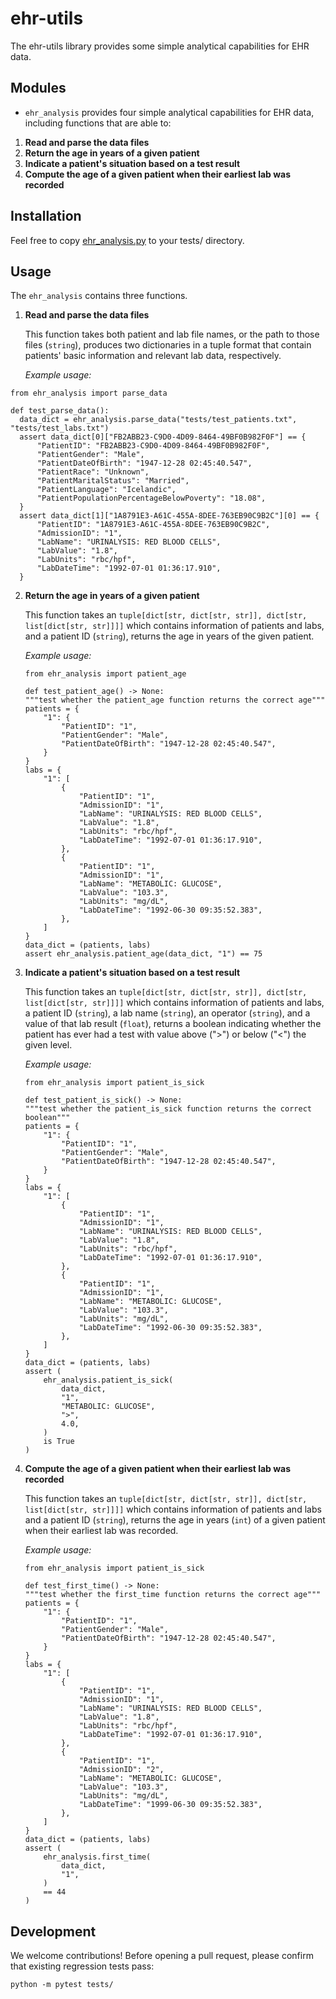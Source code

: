 # ehr-utils

The ehr-utils library provides some simple analytical capabilities for EHR data.

## Modules

* `ehr_analysis` provides four simple analytical capabilities for EHR data, including functions that are able to:
1. **Read and parse the data files**
2. **Return the age in years of a given patient**
3. **Indicate a patient's situation based on a test result**
4. **Compute the age of a given patient when their earliest lab was recorded**

## Installation
Feel free to copy [ehr_analysis.py](https://github.com/biostat821-2023/ehr-utils-XquanL/blob/phase3_new/src/ehr_analysis.py) to your tests/ directory.

## Usage
The `ehr_analysis` contains three functions.
1. **Read and parse the data files**
  
   This function takes both patient and lab file names, or the path to those files (`string`), produces two dictionaries in a tuple format that contain patients' basic information and relevant lab data, respectively.
  
   *Example usage:*
  ```{python}
  from ehr_analysis import parse_data
  
  def test_parse_data():
    data_dict = ehr_analysis.parse_data("tests/test_patients.txt", "tests/test_labs.txt")
    assert data_dict[0]["FB2ABB23-C9D0-4D09-8464-49BF0B982F0F"] == {
        "PatientID": "FB2ABB23-C9D0-4D09-8464-49BF0B982F0F",
        "PatientGender": "Male",
        "PatientDateOfBirth": "1947-12-28 02:45:40.547",
        "PatientRace": "Unknown",
        "PatientMaritalStatus": "Married",
        "PatientLanguage": "Icelandic",
        "PatientPopulationPercentageBelowPoverty": "18.08",
    }
    assert data_dict[1]["1A8791E3-A61C-455A-8DEE-763EB90C9B2C"][0] == {
        "PatientID": "1A8791E3-A61C-455A-8DEE-763EB90C9B2C",
        "AdmissionID": "1",
        "LabName": "URINALYSIS: RED BLOOD CELLS",
        "LabValue": "1.8",
        "LabUnits": "rbc/hpf",
        "LabDateTime": "1992-07-01 01:36:17.910",
    }
   ```

    
    
2. **Return the age in years of a given patient**
    
    This function takes an `tuple[dict[str, dict[str, str]], dict[str, list[dict[str, str]]]]` which contains information of patients and labs, and a patient ID (`string`), returns the age in years of the given patient.
    
   *Example usage:*
    ```{python}
    from ehr_analysis import patient_age
  
    def test_patient_age() -> None:
    """test whether the patient_age function returns the correct age"""
    patients = {
        "1": {
            "PatientID": "1",
            "PatientGender": "Male",
            "PatientDateOfBirth": "1947-12-28 02:45:40.547",
        }
    }
    labs = {
        "1": [
            {
                "PatientID": "1",
                "AdmissionID": "1",
                "LabName": "URINALYSIS: RED BLOOD CELLS",
                "LabValue": "1.8",
                "LabUnits": "rbc/hpf",
                "LabDateTime": "1992-07-01 01:36:17.910",
            },
            {
                "PatientID": "1",
                "AdmissionID": "1",
                "LabName": "METABOLIC: GLUCOSE",
                "LabValue": "103.3",
                "LabUnits": "mg/dL",
                "LabDateTime": "1992-06-30 09:35:52.383",
            },
        ]
    }
    data_dict = (patients, labs)
    assert ehr_analysis.patient_age(data_dict, "1") == 75
    ```
    

    
    
3. **Indicate a patient's situation based on a test result**
    
    This function takes an `tuple[dict[str, dict[str, str]], dict[str, list[dict[str, str]]]]` which contains information of patients and labs, a patient ID (`string`), a lab name (`string`), an operator (`string`), and a value of that lab result (`float`), returns a boolean indicating whether the patient has ever had a test with value above (">") or below ("<") the given level. 
    
   *Example usage:*
    ```{python}
    from ehr_analysis import patient_is_sick
  
    def test_patient_is_sick() -> None:
    """test whether the patient_is_sick function returns the correct boolean"""
    patients = {
        "1": {
            "PatientID": "1",
            "PatientGender": "Male",
            "PatientDateOfBirth": "1947-12-28 02:45:40.547",
        }
    }
    labs = {
        "1": [
            {
                "PatientID": "1",
                "AdmissionID": "1",
                "LabName": "URINALYSIS: RED BLOOD CELLS",
                "LabValue": "1.8",
                "LabUnits": "rbc/hpf",
                "LabDateTime": "1992-07-01 01:36:17.910",
            },
            {
                "PatientID": "1",
                "AdmissionID": "1",
                "LabName": "METABOLIC: GLUCOSE",
                "LabValue": "103.3",
                "LabUnits": "mg/dL",
                "LabDateTime": "1992-06-30 09:35:52.383",
            },
        ]
    }
    data_dict = (patients, labs)
    assert (
        ehr_analysis.patient_is_sick(
            data_dict,
            "1",
            "METABOLIC: GLUCOSE",
            ">",
            4.0,
        )
        is True
    )
    ```



4. **Compute the age of a given patient when their earliest lab was recorded**

    This function takes an `tuple[dict[str, dict[str, str]], dict[str, list[dict[str, str]]]]` which contains information of patients and labs and a patient ID (`string`), returns the age in years (`int`) of a given patient when their earliest lab was recorded.
    
   *Example usage:*
    ```{python}
    from ehr_analysis import patient_is_sick
  
    def test_first_time() -> None:
    """test whether the first_time function returns the correct age"""
    patients = {
        "1": {
            "PatientID": "1",
            "PatientGender": "Male",
            "PatientDateOfBirth": "1947-12-28 02:45:40.547",
        }
    }
    labs = {
        "1": [
            {
                "PatientID": "1",
                "AdmissionID": "1",
                "LabName": "URINALYSIS: RED BLOOD CELLS",
                "LabValue": "1.8",
                "LabUnits": "rbc/hpf",
                "LabDateTime": "1992-07-01 01:36:17.910",
            },
            {
                "PatientID": "1",
                "AdmissionID": "2",
                "LabName": "METABOLIC: GLUCOSE",
                "LabValue": "103.3",
                "LabUnits": "mg/dL",
                "LabDateTime": "1999-06-30 09:35:52.383",
            },
        ]
    }
    data_dict = (patients, labs)
    assert (
        ehr_analysis.first_time(
            data_dict,
            "1",
        )
        == 44
    )
    ```


 ## Development
 We welcome contributions! Before opening a pull request, please confirm that existing regression tests pass:
   ```{python}
   python -m pytest tests/
   ```
    
